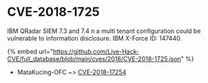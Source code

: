 # CVE-2018-1725

IBM QRadar SIEM 7.3 and 7.4 n a multi tenant configuration could be vulnerable to information disclosure. IBM X-Force ID: 147440.

{% embed url="https://github.com/Live-Hack-CVE/full_database/blob/main/cves/2018/CVE-2018-1725.json" %}


* MataKucing-OFC ~> [CVE-2018-17254](https://zeste.alice-snow.ru/2018/database/cve-2018-1725/cve-2018-17254-matakucing-ofc)